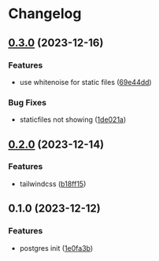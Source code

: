 # Changelog

## [0.3.0](https://github.com/fivehanz/hanz-web/compare/v0.2.0...v0.3.0) (2023-12-16)


### Features

* use whitenoise for static files ([69e44dd](https://github.com/fivehanz/hanz-web/commit/69e44dd66e2c7d1d5861d5a273968bbda05ad4da))


### Bug Fixes

* staticfiles not showing ([1de021a](https://github.com/fivehanz/hanz-web/commit/1de021a8ca8db0de08c6f4df63ffc6a52347e8d3))

## [0.2.0](https://github.com/fivehanz/hanz-web/compare/v0.1.0...v0.2.0) (2023-12-14)


### Features

* tailwindcss ([b18ff15](https://github.com/fivehanz/hanz-web/commit/b18ff158e976e8069f0b2c4c955d145ee5535913))

## 0.1.0 (2023-12-12)


### Features

* postgres init ([1e0fa3b](https://github.com/fivehanz/hanz-web/commit/1e0fa3bd486752a850dad2bc7631d691d5097c75))
